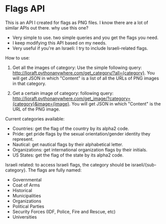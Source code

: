 # Flags API
This is an API I created for flags as PNG files.
I know there are a lot of similar APIs out there. why use this one?
- Very simple to use. two simple queries and you get the flags you need.
- I keep modifying this API based on my needs. 
- Very useful if you're an Israeli: I try to include Israeli-related flags.

How to use:

1. Get all the images of category:
Use the simple following query:
http://lioraft.pythonanywhere.com/get_category/?all={category}.
You will get JSON in which "Content" is a list of all the URLs of PNG images in that category.

2. Get a certain image of category:
following query:
http://lioraft.pythonanywhere.com/get_image/?category={category}&image={image}.
You will get JSON in which "Content" is the URL of the PNG image.

Current categories available:
- Countries: get the flag of the country by its alpha2 code.
- Pride: get pride flags by the sexual orientation/gender identity they represent.
- Nautical: get nautical flags by their alphabetical letter.
- Organizations: get international organization flags by their initials.
- US States: get  the flag of the state by its alpha2 code.

Israeli related:
to access Israeli flags, the category should be israeli/{sub-category}. The flags are fully named:
- Governmental
- Coat of Arms
- Historical
- Municipalities
- Organizations
- Political Parties
- Security Forces (IDF, Police, Fire and Rescue, etc)
- Universities
